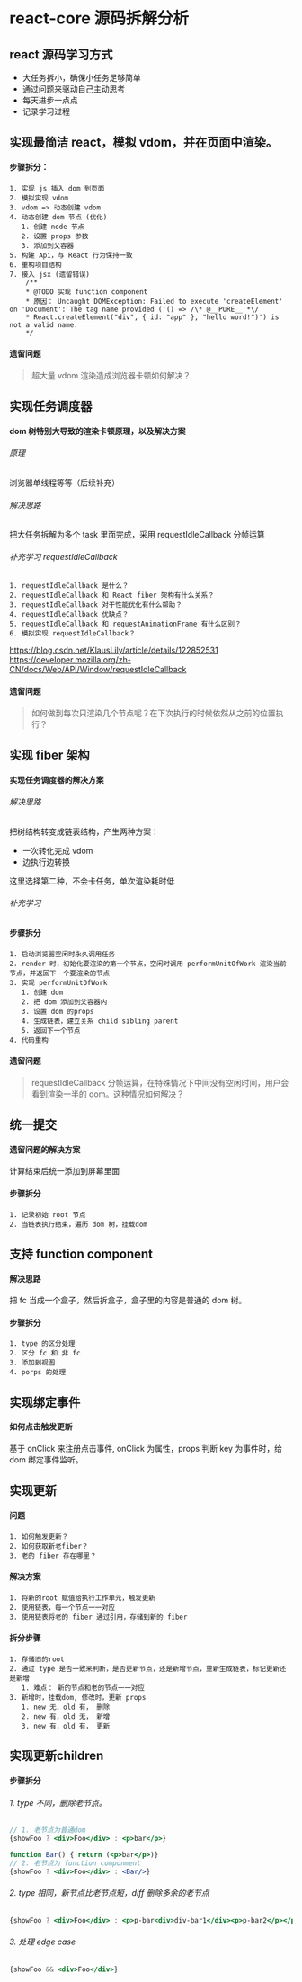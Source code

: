 # react-core 源码拆解分析

## react 源码学习方式
 - 大任务拆小，确保小任务足够简单
 - 通过问题来驱动自己主动思考
 - 每天进步一点点
 - 记录学习过程

## 实现最简洁 react，模拟 vdom，并在页面中渲染。 

#### 步骤拆分：

    1. 实现 js 插入 dom 到页面
    2. 模拟实现 vdom
    3. vdom => 动态创建 vdom
    4. 动态创建 dom 节点 (优化)
       1. 创建 node 节点
       2. 设置 props 参数
       3. 添加到父容器
    5. 构建 Api，与 React 行为保持一致
    6. 重构项目结构
    7. 接入 jsx (遗留错误)
        /**
        * @TODO 实现 function component
        * 原因： Uncaught DOMException: Failed to execute 'createElement' on 'Document': The tag name provided ('() => /\* @__PURE__ *\/ 
        * React.createElement("div", { id: "app" }, "hello word!")') is not a valid name.
        */
#### 遗留问题
> 超大量 vdom 渲染造成浏览器卡顿如何解决？

## 实现任务调度器

#### dom 树特别大导致的渲染卡顿原理，以及解决方案
###### 原理
浏览器单线程等等（后续补充）
###### 解决思路
把大任务拆解为多个 task 里面完成，采用 requestIdleCallback 分帧运算

###### 补充学习 requestIdleCallback
    1. requestIdleCallback 是什么？
    2. requestIdleCallback 和 React fiber 架构有什么关系？
    3. requestIdleCallback 对于性能优化有什么帮助？
    4. requestIdleCallback 优缺点？
    5. requestIdleCallback 和 requestAnimationFrame 有什么区别？
    6. 模拟实现 requestIdleCallback？

https://blog.csdn.net/KlausLily/article/details/122852531
https://developer.mozilla.org/zh-CN/docs/Web/API/Window/requestIdleCallback

#### 遗留问题
> 如何做到每次只渲染几个节点呢？在下次执行的时候依然从之前的位置执行？

## 实现 fiber 架构

#### 实现任务调度器的解决方案

###### 解决思路
把树结构转变成链表结构，产生两种方案：
  
  - 一次转化完成 vdom
  - 边执行边转换
  
这里选择第二种，不会卡任务，单次渲染耗时低

###### 补充学习

#### 步骤拆分
    1. 启动浏览器空闲时永久调用任务
    2. render 时，初始化要渲染的第一个节点，空闲时调用 performUnitOfWork 渲染当前节点，并返回下一个要渲染的节点
    3. 实现 performUnitOfWork
       1. 创建 dom
       2. 把 dom 添加到父容器内
       3. 设置 dom 的props
       4. 生成链表，建立关系 child sibling parent
       5. 返回下一个节点
    4. 代码重构

#### 遗留问题
> requestIdleCallback 分帧运算，在特殊情况下中间没有空闲时间，用户会看到渲染一半的 dom。这种情况如何解决？
   
## 统一提交

#### 遗留问题的解决方案

计算结束后统一添加到屏幕里面

#### 步骤拆分

    1. 记录初始 root 节点
    2. 当链表执行结束，遍历 dom 树，挂载dom

## 支持 function component

#### 解决思路
把 fc 当成一个盒子，然后拆盒子，盒子里的内容是普通的 dom 树。

#### 步骤拆分

    1. type 的区分处理
    2. 区分 fc 和 非 fc
    3. 添加到视图
    4. porps 的处理

## 实现绑定事件

#### 如何点击触发更新
基于 onClick 来注册点击事件, onClick 为属性，props 判断 key 为事件时，给 dom 绑定事件监听。

## 实现更新

#### 问题
    1. 如何触发更新？
    2. 如何获取新老fiber？
    3. 老的 fiber 存在哪里？

#### 解决方案

    1. 将新的root 赋值给执行工作单元，触发更新
    2. 使用链表，每一个节点一一对应
    3. 使用链表将老的 fiber 通过引用，存储到新的 fiber

#### 拆分步骤

    1. 存储旧的root
    2. 通过 type 是否一致来判断，是否更新节点，还是新增节点，重新生成链表，标记更新还是新增
       1. 难点： 新的节点和老的节点一一对应
    3. 新增时，挂载dom, 修改时，更新 props
       1. new 无，old 有， 删除
       2. new 有，old 无， 新增
       3. new 有，old 有， 更新

## 实现更新children

#### 步骤拆分

###### 1. type 不同，删除老节点。
```jsx
// 1. 老节点为普通dom
{showFoo ? <div>Foo</div> : <p>bar</p>}

function Bar() { return (<p>bar</p>)}
// 2. 老节点为 function componment
{showFoo ? <div>Foo</div> : <Bar/>}
```
###### 2. type 相同，新节点比老节点短，diff 删除多余的老节点
```jsx
{showFoo ? <div>Foo</div> : <p>p-bar<div>div-bar1</div><p>p-bar2</p></p>}
```
###### 3. 处理 edge case
```jsx
{showFoo && <div>Foo</div>}
```
